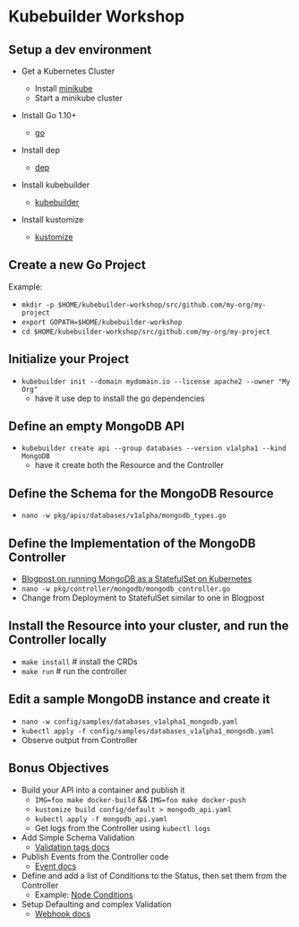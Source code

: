 # Kubebuilder Workshop

## Setup a dev environment

- Get a Kubernetes Cluster
  - Install [minikube](https://github.com/kubernetes/minikube)
  - Start a minikube cluster

- Install Go 1.10+
  - [go](https://golang.org/)

- Install dep
  - [dep](https://github.com/golang/dep)

- Install kubebuilder
  - [kubebuilder](https://book.kubebuilder.io/getting_started/installation_and_setup.html)
  
- Install kustomize
  - [kustomize](https://github.com/kubernetes-sigs/kustomize)

  
## Create a new Go Project

Example:

- `mkdir -p $HOME/kubebuilder-workshop/src/github.com/my-org/my-project`
- `export GOPATH=$HOME/kubebuilder-workshop`
- `cd $HOME/kubebuilder-workshop/src/github.com/my-org/my-project`


## Initialize your Project

- `kubebuilder init --domain mydomain.io --license apache2 --owner "My Org"`
  - have it use dep to install the go dependencies

## Define an empty MongoDB API

- `kubebuilder create api --group databases --version v1alpha1 --kind MongoDB`
  - have it create both the Resource and the Controller
  
## Define the Schema for the MongoDB Resource

- `nano -w pkg/apis/databases/v1alpha/mongodb_types.go`

## Define the Implementation of the MongoDB Controller

- [Blogpost on running MongoDB as a StatefulSet on Kubernetes](https://kubernetes.io/blog/2017/01/running-mongodb-on-kubernetes-with-statefulsets/)
- `nano -w pkg/controller/mongodb/mongodb_controller.go`
- Change from Deployment to StatefulSet similar to one in Blogpost

## Install the Resource into your cluster, and run the Controller locally

- `make install` # install the CRDs
- `make run` # run the controller

## Edit a sample MongoDB instance and create it

- `nano -w config/samples/databases_v1alpha1_mongodb.yaml`
- `kubectl apply -f config/samples/databases_v1alpha1_mongodb.yaml`
- Observe output from Controller

## Bonus Objectives

- Build your API into a container and publish it
  - `IMG=foo make docker-build` && `IMG=foo make docker-push`
  - `kustomize build config/default > mongodb_api.yaml`
  - `kubectl apply -f mongodb_api.yaml`
  - Get logs from the Controller using `kubectl logs`
- Add Simple Schema Validation
  - [Validation tags docs](https://book.kubebuilder.io/basics/simple_resource.html)
- Publish Events from the Controller code
  - [Event docs](https://book.kubebuilder.io/beyond_basics/creating_events.html)
- Define and add a list of Conditions to the Status, then set them from the Controller
  - Example: [Node Conditions](https://kubernetes.io/docs/concepts/architecture/nodes/#condition)
- Setup Defaulting and complex Validation
  - [Webhook docs](https://book.kubebuilder.io/beyond_basics/what_is_a_webhook.html)
  